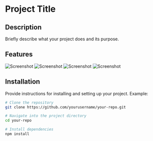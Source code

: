 # Project Title

## Description

Briefly describe what your project does and its purpose.

## Features

![Screenshot](https://github.com/myfadams/streamMate/blob/master/tempVid/IMG_1416.PNG)
![Screenshot](https://github.com/myfadams/streamMate/blob/master/tempVid/IMG_1417.PNG)
![Screenshot](https://github.com/myfadams/streamMate/blob/master/tempVid/IMG_1418.PNG)
![Screenshot](https://github.com/myfadams/streamMate/blob/master/tempVid/IMG_1419.PNG)


## Installation

Provide instructions for installing and setting up your project. Example:

```bash
# Clone the repository
git clone https://github.com/yourusername/your-repo.git

# Navigate into the project directory
cd your-repo

# Install dependencies
npm install

